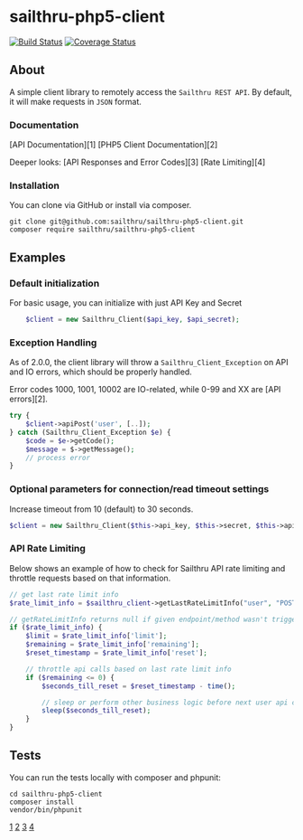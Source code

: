 # sailthru-php5-client

[![Build Status](https://travis-ci.org/sailthru/sailthru-php5-client.svg?branch=master)](https://travis-ci.org/sailthru/sailthru-php5-client)
[![Coverage Status](https://coveralls.io/repos/github/sailthru/sailthru-php5-client/badge.svg?branch=master)](https://coveralls.io/github/sailthru/sailthru-php5-client?branch=master)


## About
A simple client library to remotely access the `Sailthru REST API`. By default, it will make requests in `JSON` format.

### Documentation

[API Documentation][1]
[PHP5 Client Documentation][2]

Deeper looks:
[API Responses and Error Codes][3]
[Rate Limiting][4]

###  Installation

You can clone via GitHub or install via composer.
```shell
git clone git@github.com:sailthru/sailthru-php5-client.git
composer require sailthru/sailthru-php5-client
```

## Examples 

### Default initialization
For basic usage, you can initialize with just API Key and Secret
```php
    $client = new Sailthru_Client($api_key, $api_secret);
```

### Exception Handling
As of 2.0.0, the client library will throw a `Sailthru_Client_Exception` on API and IO errors, which should be properly handled. 

Error codes 1000, 1001, 10002 are IO-related, while 0-99 and XX are [API errors][2].
```php
try { 
    $client->apiPost('user', [..]);
} catch (Sailthru_Client_Exception $e) {
    $code = $e->getCode();
    $message = $->getMessage();
    // process error
}
```

### Optional parameters for connection/read timeout settings
Increase timeout from 10 (default) to 30 seconds.
```php
$client = new Sailthru_Client($this->api_key, $this->secret, $this->api_url, array('timeout' => 30000, 'connect_timeout' => 30000));
```

### API Rate Limiting

Below shows an example of how to check for Sailthru API rate limiting and throttle requests based on that information. 

```php
// get last rate limit info
$rate_limit_info = $sailthru_client->getLastRateLimitInfo("user", "POST");

// getRateLimitInfo returns null if given endpoint/method wasn't triggered previously
if ($rate_limit_info) {
    $limit = $rate_limit_info['limit'];
    $remaining = $rate_limit_info['remaining'];
    $reset_timestamp = $rate_limit_info['reset'];

    // throttle api calls based on last rate limit info
    if ($remaining <= 0) {
        $seconds_till_reset = $reset_timestamp - time();

        // sleep or perform other business logic before next user api call
        sleep($seconds_till_reset);
    }
}
```

## Tests

You can run the tests locally with composer and phpunit:

```shell
cd sailthru-php5-client
composer install
vendor/bin/phpunit
```


[1](https://getstarted.sailthru.com/developers/api-basics/introduction/)
[2](https://getstarted.sailthru.com/developers/api-client/php5/)
[3](https://getstarted.sailthru.com/developers/api-basics/responses/)
[4](https://getstarted.sailthru.com/new-for-developers-overview/api/api-technical-details/#Rate_Limiting)
